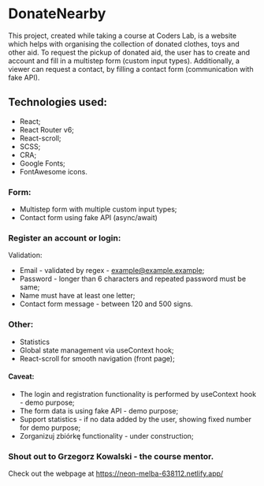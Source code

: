 # DonateNearby

This project, created while taking a course at Coders Lab, is a website which helps with organising the collection of donated clothes, toys and other aid. To request the pickup of donated aid, the user has to create and account and fill in a multistep form (custom input types). Additionally, a viewer can request a contact, by filling a contact form (communication with fake API).

## Technologies used:
* React;
* React Router v6; 
* React-scroll;
* SCSS; 
* CRA;
* Google Fonts; 
* FontAwesome icons.

### Form:
* Multistep form with multiple custom input types;
* Contact form using fake API (async/await)

### Register an account or login:
Validation:
* Email - validated by regex - example@example.example;
* Password - longer than 6 characters and repeated password must be same;
* Name must have at least one letter;
* Contact form message - between 120 and 500 signs.

### Other:
* Statistics 
* Global state management via useContext hook;
* React-scroll for smooth navigation (front page);

#### Caveat:
* The login and registration functionality is performed by useContext hook - demo purpose;
* The form data is using fake API - demo purpose;
* Support statistics - if no data added by the user, showing fixed number for demo purpose;
* Zorganizuj zbiórkę functionality - under construction;


### Shout out to Grzegorz Kowalski - the course mentor.

Check out the webpage at https://neon-melba-638112.netlify.app/